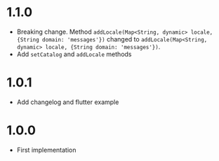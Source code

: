 # 1.1.0

- Breaking change. Method `addLocale(Map<String, dynamic> locale, {String domain: 'messages'})`
  changed to `addLocale(Map<String, dynamic> locale, {String domain: 'messages'})`.
- Add `setCatalog` and `addLocale` methods

# 1.0.1

- Add changelog and flutter example

# 1.0.0

- First implementation
